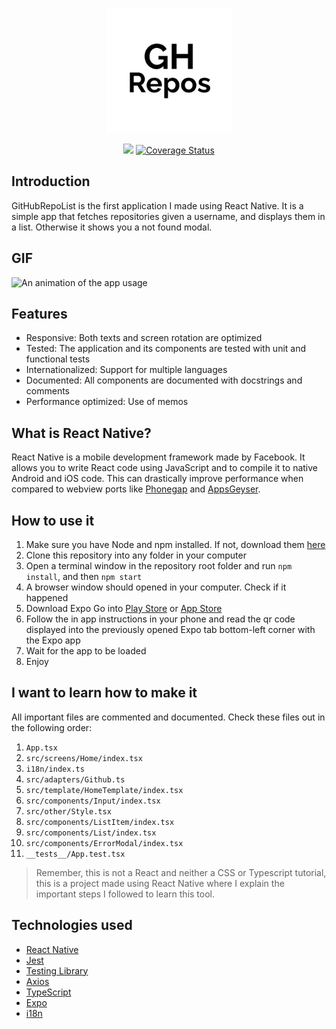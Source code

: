 <p align="center">
  <img src="https://raw.githubusercontent.com/nickolasrm-Learn/ReactNative-1-GitHubRepoList/main/assets/icon.png" 
    alt="App logo" 
    width="200px"/>
</p>

<div align="center">
  <img src="https://github.com/nickolasrm-Learn/ReactNative-1-GitHubRepoList/actions/workflows/build.yml/badge.svg" />
  <a href='https://coveralls.io/github/nickolasrm-Learn/ReactNative-1-GitHubRepoList?branch=main'><img src='https://coveralls.io/repos/github/nickolasrm-Learn/ReactNative-1-GitHubRepoList/badge.svg?branch=main'     alt='Coverage Status' /></a>
</div>

## Introduction
GitHubRepoList is the first application I made using React Native. It is a simple app that fetches repositories given a username, and displays them in a list. Otherwise it shows you a not found modal.

## GIF
<img src="https://raw.githubusercontent.com/nickolasrm-Learn/ReactNative-1-GitHubRepoList/main/screenshots/overview.png" 
  alt="An animation of the app usage" 
  width="200px"/>

## Features
* Responsive: Both texts and screen rotation are optimized
* Tested: The application and its components are tested with unit and functional tests
* Internationalized: Support for multiple languages
* Documented: All components are documented with docstrings and comments
* Performance optimized: Use of memos

## What is React Native?
React Native is a mobile development framework made by Facebook. It allows you to write React code using JavaScript and to compile it to native Android and iOS code. This can drastically improve performance when compared to webview ports like [Phonegap](https://en.wikipedia.org/wiki/Apache_Cordova) and [AppsGeyser](https://appsgeyser.com/).

## How to use it
1. Make sure you have Node and npm installed. If not, download them [here](https://nodejs.org/en/)
2. Clone this repository into any folder in your computer
3. Open a terminal window in the repository root folder and run `npm install`, and then `npm start`
4. A browser window should opened in your computer. Check if it happened
5. Download Expo Go into [Play Store](https://play.google.com/store/apps/details?id=host.exp.exponent&referrer=www) or [App Store](https://apps.apple.com/app/apple-store/id982107779)
6. Follow the in app instructions in your phone and read the qr code displayed into the previously opened Expo tab bottom-left corner with the Expo app 
7. Wait for the app to be loaded
8. Enjoy

## I want to learn how to make it
All important files are commented and documented. Check these files out in the following order:

1. `App.tsx`
2. `src/screens/Home/index.tsx`
3. `i18n/index.ts`
4. `src/adapters/Github.ts`
5. `src/template/HomeTemplate/index.tsx`
6. `src/components/Input/index.tsx`
7. `src/other/Style.tsx`
8. `src/components/ListItem/index.tsx`
9. `src/components/List/index.tsx`
10. `src/components/ErrorModal/index.tsx`
11. `__tests__/App.test.tsx`

> Remember, this is not a React and neither a CSS or Typescript tutorial, this is a project made using React Native where I explain the important steps I followed to learn this tool.

## Technologies used
* [React Native](https://reactnative.dev/)
* [Jest](https://jestjs.io/pt-BR/)
* [Testing Library](https://testing-library.com/)
* [Axios](https://axios-http.com/)
* [TypeScript](https://www.typescriptlang.org/)
* [Expo](https://expo.dev/)
* [i18n](https://react.i18next.com/)
